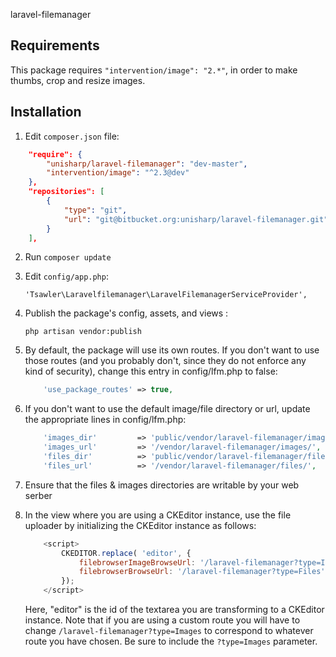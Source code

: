 laravel-filemanager

## Requirements

This package requires `"intervention/image": "2.*"`, in order to make thumbs, crop and resize images.

## Installation

1. Edit `composer.json` file:

```json
    "require": {
        "unisharp/laravel-filemanager": "dev-master",
        "intervention/image": "^2.3@dev"
    },
    "repositories": [
        {
            "type": "git",
            "url": "git@bitbucket.org:unisharp/laravel-filemanager.git"
        }
    ],
```

2. Run `composer update`

3. Edit `config/app.php`:

    `'Tsawler\Laravelfilemanager\LaravelFilemanagerServiceProvider',`

4. Publish the package's config, assets, and views :

    `php artisan vendor:publish`
    
1. By default, the package will use its own routes. If you don't want to use those routes (and you probably don't,
since they do not enforce any kind of security), change this entry in config/lfm.php to false:

    ```php
        'use_package_routes' => true,
    ```
    
1. If you don't want to use the default image/file directory or url, update the appropriate lines in config/lfm.php:

    ```php
        'images_dir'         => 'public/vendor/laravel-filemanager/images/',
        'images_url'         => '/vendor/laravel-filemanager/images/',
        'files_dir'          => 'public/vendor/laravel-filemanager/files/',
        'files_url'          => '/vendor/laravel-filemanager/files/',
    ```
    
1. Ensure that the files & images directories are writable by your web serber

1. In the view where you are using a CKEditor instance, use the file uploader by initializing the
CKEditor instance as follows:

    ```javascript
        <script>
            CKEDITOR.replace( 'editor', {
                filebrowserImageBrowseUrl: '/laravel-filemanager?type=Images',
                filebrowserBrowseUrl: '/laravel-filemanager?type=Files'
            });
        </script>
    ```
    
    Here, "editor" is the id of the textarea you are transforming to a CKEditor instance. Note that if
    you are using a custom route you will have to change `/laravel-filemanager?type=Images` to correspond
    to whatever route you have chosen. Be sure to include the `?type=Images` parameter.
    
